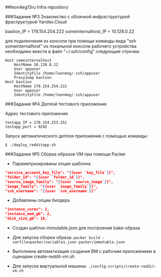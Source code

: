 ##leon4eg13ru Infra repository

###Задание №3 Знакомство с облачной инфраструктурой фраструктурой Yandex.Cloud

bastion_IP = 178.154.254.222
someinternalhost_IP = 10.128.0.22

для подключения из консоли при помощи команды вида "ssh someinternalhost" из
локальной консоли рабочего устройства необходимо внести в файл "~/.ssh/config"
следующие строчки:
     
	Host someinternalhost
        HostName 10.128.0.22
        User appuser
        IdentityFile /home/leon4eg/.ssh/appuser
        ProxyJump bastion
	Host bastion
        HostName 178.154.254.222
        User appuser
        IdentityFile /home/leon4eg/.ssh/appuser

###Задание №4 Деплой тестового приложения

Адрес тестового приложения

    testapp_IP = 178.154.253.251
    testapp_port = 9292

Запуск автоматического деплоя приложения с помощью команды:

`$ ./deploy_redditapp.sh`

###Задание №5 Сборка образов VM при помощи Packer

- Параметризированы опции шаблона
```json
"service_account_key_file": "{{user `key_file`}}",
"folder_id": "{{user `folder_id`}}",
"source_image_family": "{{user `source_image`}}",
"image_family": "{{user `image_family`}}",
"ssh_username": "{{user `ssh_username`}}"
```
- Добавлены опции билдера
```json
"instance_cores": 2,
"instance_mem_gb": 2,
"disk_size_gb": 10,`
```
- Создан шаблон immutable.json для построения bake-образа
 + Для запуска сборки образа: 
`packer build -varfile=packer/variables.json packer/immutable.json`
- Выполнена автоматизация создания ВМ с рабочим приложением в сценарии create-reddit-vm.sh
 + Для запуска виртуальной машины:
 `./config-scripts/create-reddit-vm.sh`
